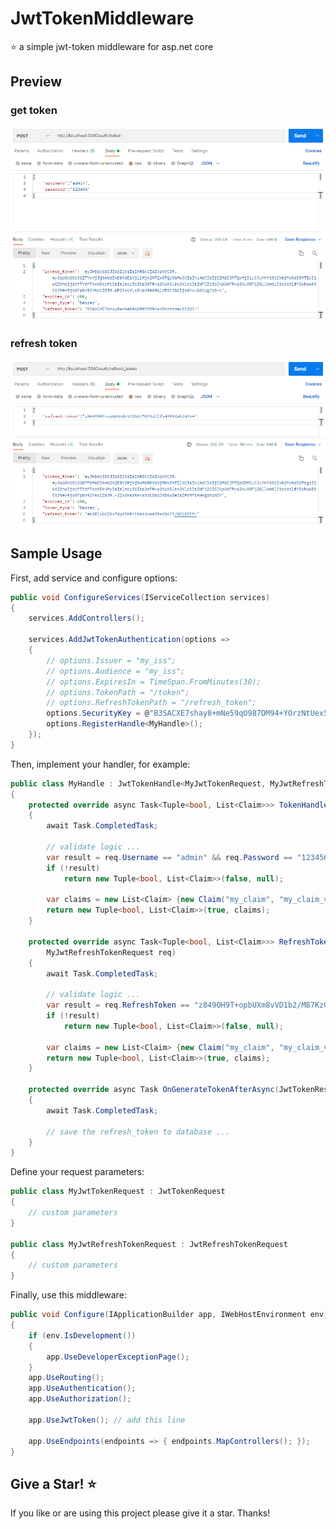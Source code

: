# JwtTokenMiddleware

:star: a simple jwt-token middleware for asp.net core



## Preview

### get token

![image-20210915220315749](docs/image-20210915220315749.png)

### refresh token

![image-20210915220430975](docs/image-20210915220430975.png)



## Sample Usage

First, add service and configure options:

```c#
public void ConfigureServices(IServiceCollection services)
{
    services.AddControllers();
    
    services.AddJwtTokenAuthentication(options =>
    {
        // options.Issuer = "my_iss";
        // options.Audience = "my_iss";
        // options.ExpiresIn = TimeSpan.FromMinutes(30);
        // options.TokenPath = "/token";
        // options.RefreshTokenPath = "/refresh_token";
        options.SecurityKey = @"B3SACXE7shay8+mNe59qO987DM94+YOrzNtUex5I2UI=";
        options.RegisterHandle<MyHandle>();
    });
}
```

Then, implement your handler, for example:

```c#
public class MyHandle : JwtTokenHandle<MyJwtTokenRequest, MyJwtRefreshTokenRequest>
{
    protected override async Task<Tuple<bool, List<Claim>>> TokenHandleValidateAsync(MyJwtTokenRequest req)
    {
        await Task.CompletedTask;
        
        // validate logic ...
        var result = req.Username == "admin" && req.Password == "123456";
        if (!result)
            return new Tuple<bool, List<Claim>>(false, null);
        
        var claims = new List<Claim> {new Claim("my_claim", "my_claim_value")};
        return new Tuple<bool, List<Claim>>(true, claims);
    }
    
    protected override async Task<Tuple<bool, List<Claim>>> RefreshTokenHandleValidateAsync(
        MyJwtRefreshTokenRequest req)
    {
        await Task.CompletedTask;
        
        // validate logic ...
        var result = req.RefreshToken == "z849OH9T+opbUXm8vVD1b2/M87KzClfv4YFEQwhZAYo=";
        if (!result)
            return new Tuple<bool, List<Claim>>(false, null);
        
        var claims = new List<Claim> {new Claim("my_claim", "my_claim_value")};
        return new Tuple<bool, List<Claim>>(true, claims);
    }
    
    protected override async Task OnGenerateTokenAfterAsync(JwtTokenResponse jwtTokenResponse)
    {
        await Task.CompletedTask;
        
        // save the refresh_token to database ...
    }
}
```

Define your request parameters:

```c#
public class MyJwtTokenRequest : JwtTokenRequest
{
    // custom parameters
}

public class MyJwtRefreshTokenRequest : JwtRefreshTokenRequest
{
    // custom parameters
}
```

Finally, use this middleware:

```c#
public void Configure(IApplicationBuilder app, IWebHostEnvironment env)
{
    if (env.IsDevelopment())
    {
        app.UseDeveloperExceptionPage();
    }
    app.UseRouting();
    app.UseAuthentication();
    app.UseAuthorization();
    
    app.UseJwtToken(); // add this line
    
    app.UseEndpoints(endpoints => { endpoints.MapControllers(); });
}
```



## Give a Star! :star:

If you like or are using this project please give it a star. Thanks!

